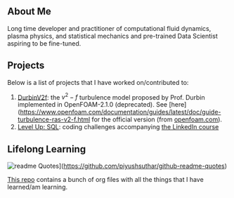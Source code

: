 ## About Me

Long time developer and practitioner of computational fluid dynamics, plasma physics, and statistical mechanics and pre-trained Data Scientist aspiring to be fine-tuned.

## Projects

Below is a list of projects that I have worked on/contributed to:

1. [DurbinV2f](https://github.com/shynesyx/DurbinV2f): the $v^2-f$ turbulence model proposed by Prof. Durbin implemented in OpenFOAM-2.1.0 (deprecated). See [here](https://www.openfoam.com/documentation/guides/latest/doc/guide-turbulence-ras-v2-f.html for the official version (from [openfoam.com](openfoam.com)).
2. [Level Up: SQL](https://github.com/shynesyx/level-up-sql-3211372): coding challenges accompanying [the LinkedIn course](https://www.linkedin.com/learning/level-up-sql/sql-code-challenges)

## Lifelong Learning

![readme Quotes](https://quotes-github-readme.vercel.app/api?quote=Stay%20Hungry,%20Stay%20Foolish&type=horizontal&theme=dark&author=Steve%20Jobs)](https://github.com/piyushsuthar/github-readme-quotes)

[This repo](https://github.com/shynesyx/lll) contains a bunch of org files with all the things that I have learned/am learning.

<!--
**shynesyx/shynesyx** is a ✨ _special_ ✨ repository because its `README.md` (this file) appears on your GitHub profile.

Here are some ideas to get you started:

- 🔭 I’m currently working on ...
- 🌱 I’m currently learning ...
- 👯 I’m looking to collaborate on ...
- 🤔 I’m looking for help with ...
- 💬 Ask me about ...
- 📫 How to reach me: ...
- 😄 Pronouns: ...
- ⚡ Fun fact: ...
-->

